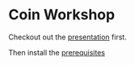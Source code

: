# Coin Workshop

Checkout out the [presentation](dappdevs.github.io/presentation/#p1) first.

Then install the [prerequisites](PREREQUISITES.md)
